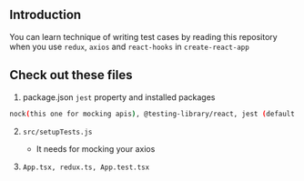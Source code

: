 ## Introduction

You can learn technique of writing test cases by reading this repository when you use `redux`, `axios` and `react-hooks` in `create-react-app`

## Check out these files

1. package.json `jest` property and installed packages

```sh
nock(this one for mocking apis), @testing-library/react, jest (default package for CRA)
```

2. `src/setupTests.js`

   - It needs for mocking your axios

3. `App.tsx, redux.ts, App.test.tsx`
